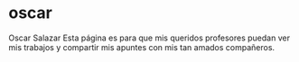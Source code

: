 # oscar 
Oscar Salazar
Esta página es para que mis queridos profesores puedan ver mis trabajos y compartir mis apuntes con mis tan amados compañeros.
